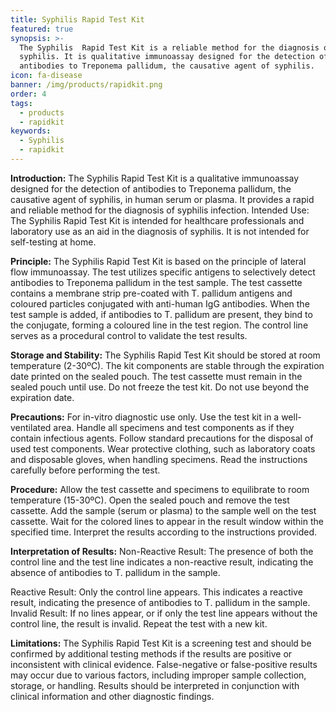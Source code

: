 ```yaml
---
title: Syphilis Rapid Test Kit
featured: true
synopsis: >-
  The Syphilis  Rapid Test Kit is a reliable method for the diagnosis of
  syphilis. It is qualitative immunoassay designed for the detection of
  antibodies to Treponema pallidum, the causative agent of syphilis.
icon: fa-disease
banner: /img/products/rapidkit.png
order: 4
tags:
  - products
  - rapidkit
keywords:
  - Syphilis
  - rapidkit
---
```


**Introduction:**
The Syphilis  Rapid Test Kit is a qualitative immunoassay designed for the detection of antibodies to Treponema pallidum, the causative agent of syphilis, in human serum or plasma. It provides a rapid and reliable method for the diagnosis of syphilis infection.
Intended Use: The Syphilis  Rapid Test Kit is intended for healthcare professionals and laboratory use as an aid in the diagnosis of syphilis. It is not intended for self-testing at home.

**Principle:**
The Syphilis  Rapid Test Kit is based on the principle of lateral flow immunoassay. The test utilizes specific antigens to selectively detect antibodies to Treponema pallidum in the test sample. The test cassette contains a membrane strip pre-coated with T. pallidum antigens and coloured particles conjugated with anti-human IgG antibodies. When the test sample is added, if antibodies to T. pallidum are present, they bind to the conjugate, forming a coloured line in the test region. The control line serves as a procedural control to validate the test results.

**Storage and Stability:**
The Syphilis  Rapid Test Kit should be stored at room temperature (2-30ºC).
The kit components are stable through the expiration date printed on the sealed pouch.
The test cassette must remain in the sealed pouch until use.
Do not freeze the test kit.
Do not use beyond the expiration date.

**Precautions:**
For in-vitro diagnostic use only.
Use the test kit in a well-ventilated area.
Handle all specimens and test components as if they contain infectious agents.
Follow standard precautions for the disposal of used test components.
Wear protective clothing, such as laboratory coats and disposable gloves, when handling specimens.
Read the instructions carefully before performing the test.

**Procedure:**
Allow the test cassette and specimens to equilibrate to room temperature (15-30ºC).
Open the sealed pouch and remove the test cassette.
Add the sample (serum or plasma) to the sample well on the test cassette.
Wait for the colored lines to appear in the result window within the specified time.
Interpret the results according to the instructions provided.

**Interpretation of Results:**
Non-Reactive Result: The presence of both the control line and the test line indicates a non-reactive result, indicating the absence of antibodies to T. pallidum in the sample.

Reactive Result: Only the control line appears. This indicates a reactive result, indicating the presence of antibodies to T. pallidum in the sample.
Invalid Result: If no lines appear, or if only the test line appears without the control line, the result is invalid. Repeat the test with a new kit.

**Limitations:**
The Syphilis  Rapid Test Kit is a screening test and should be confirmed by additional testing methods if the results are positive or inconsistent with clinical evidence.
False-negative or false-positive results may occur due to various factors, including improper sample collection, storage, or handling.
Results should be interpreted in conjunction with clinical information and other diagnostic findings.
